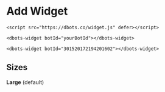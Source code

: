 # Add Widget

```
<script src="https://dbots.co/widget.js" defer></script>
```

```
<dbots-widget botId="yourBotId"></dbots-widget>
```

```
<dbots-widget botId="301520172194201602"></dbots-widget>
```

## Sizes
**Large** (default)